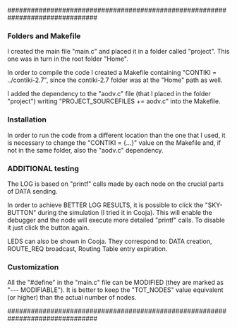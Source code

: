 ###############################################################################

### Folders and Makefile

I created the main file "main.c" and placed it in a folder called "project".
This one was in turn in the root folder "Home".

In order to compile the code I created a Makefile containing 
"CONTIKI = ../contiki-2.7", since the contiki-2.7 folder was at the "Home" path
as well.

I added the dependency to the "aodv.c" file (that I placed in the folder 
"project") writing "PROJECT_SOURCEFILES += aodv.c" into the Makefile.


### Installation

In order to run the code from a different location than the one that I used, it
is necessary to change the "CONTIKI = {...}" value on the Makefile and, if 
not in the same folder, also the "aodv.c" dependency.


### ADDITIONAL testing

The LOG is based on "printf" calls made by each node on the crucial parts
of DATA sending.

In order to achieve BETTER LOG RESULTS, it is possible to click the "SKY-BUTTON"
during the simulation (I tried it in Cooja). This will enable the debugger
and the node will execute more detailed "printf" calls. To disable it just
click the button again.

LEDS can also be shown in Cooja. They correspond to: DATA creation, ROUTE_REQ
broadcast, Routing Table entry expiration. 


### Customization

All the "#define" in the "main.c" file can be MODIFIED (they are marked as
"--- MODIFIABLE").
It is better to keep the "TOT_NODES" value equivalent (or higher) than the 
actual number of nodes.

###############################################################################

